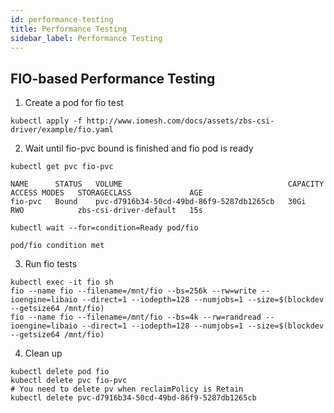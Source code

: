 ```yaml
---
id: performance-testing
title: Performance Testing
sidebar_label: Performance Testing
---
```


## FIO-based Performance Testing

1. Create a pod for fio test

```shell
kubectl apply -f http://www.iomesh.com/docs/assets/zbs-csi-driver/example/fio.yaml
```

2. Wait until fio-pvc bound is finished and fio pod is ready

```shell
kubectl get pvc fio-pvc
```

```output
NAME      STATUS   VOLUME                                     CAPACITY   ACCESS MODES   STORAGECLASS             AGE
fio-pvc   Bound    pvc-d7916b34-50cd-49bd-86f9-5287db1265cb   30Gi       RWO            zbs-csi-driver-default   15s
```

```shell
kubectl wait --for=condition=Ready pod/fio
```

```output
pod/fio condition met
```

3. Run fio tests

```shell
kubectl exec -it fio sh
fio --name fio --filename=/mnt/fio --bs=256k --rw=write --ioengine=libaio --direct=1 --iodepth=128 --numjobs=1 --size=$(blockdev --getsize64 /mnt/fio)
fio --name fio --filename=/mnt/fio --bs=4k --rw=randread --ioengine=libaio --direct=1 --iodepth=128 --numjobs=1 --size=$(blockdev --getsize64 /mnt/fio)
```

4. Clean up

```shell
kubectl delete pod fio
kubectl delete pvc fio-pvc
# You need to delete pv when reclaimPolicy is Retain
kubectl delete pvc-d7916b34-50cd-49bd-86f9-5287db1265cb
```
